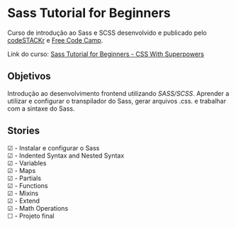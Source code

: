 # Sass Tutorial for Beginners 


Curso de introdução ao Sass e SCSS desenvolvido e publicado pelo [codeSTACKr](http://codeSTACKr.com) e [Free Code Camp](https://medium.freecodecamp.org).

Link do curso: [Sass Tutorial for Beginners - CSS With Superpowers](https://www.youtube.com/watch?v=_a5j7KoflTs)

## Objetivos

Introdução ao desenvolvimento frontend utilizando _SASS/SCSS_. Aprender a utilizar e configurar o transpilador do Sass, gerar arquivos .css. e trabalhar com a sintaxe do Sass.

## Stories

☑ - Instalar e configurar o Sass<br>
☑ - Indented Syntax and Nested Syntax<br>
☑ - Variables<br>
☑ - Maps<br>
☑ - Partials<br>
☑ - Functions<br>
☑ - Mixins<br>
☑ - Extend<br>
☑ - Math Operations<br>
☐ - Projeto final<br>
